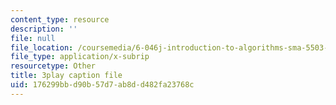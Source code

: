 ```yaml
---
content_type: resource
description: ''
file: null
file_location: /coursemedia/6-046j-introduction-to-algorithms-sma-5503-fall-2005/176299bbd90b57d7ab8dd482fa23768c_vgELyZ9LXX4.vtt
file_type: application/x-subrip
resourcetype: Other
title: 3play caption file
uid: 176299bb-d90b-57d7-ab8d-d482fa23768c
---
```

